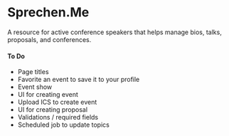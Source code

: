 Sprechen.Me
===========

A resource for active conference speakers that helps manage bios, talks, proposals, and conferences.

#### To Do

* Page titles
* Favorite an event to save it to your profile
* Event show
* UI for creating event
* Upload ICS to create event
* UI for creating proposal
* Validations / required fields
* Scheduled job to update topics
